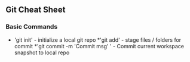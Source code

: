 ## Git Cheat Sheet


### Basic Commands
* 'git init' - initialize a local git repo
*'git add' - stage files / folders for commit
*'git commit -m 'Commit msg' '  - Commit current workspace snapshot to local repo
